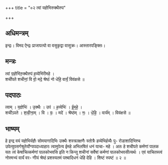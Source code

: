 +++
title = "०२ त्वां यज्ञेभिरुक्थैरुप"

+++
## अधिमन्त्रम्
इन्द्रः। विमद ऐन्द्रः प्राजापत्यो वा वसुकृद्वा वासुक्रः। आस्तारपङ्क्तिः।

## मन्त्रः
त्वां य॒ज्ञेभि॑रु॒क्थैरुप॑ ह॒व्येभि॑रीमहे ।  
शची॑पते शचीनां॒ वि वो॒ मदे॒ श्रेष्ठं॑ नो धेहि॒ वार्यं॒ विव॑क्षसे ॥

## पदपाठः
त्वाम् । य॒ज्ञेभिः॑ । उ॒क्थैः । उप॑ । ह॒व्येभिः॑ । ई॒म॒हे॒ ।  
शची॑ऽपते । श॒ची॒ना॒म् । वि । वः॒ । मदे॑ । श्रेष्ठ॑म् । नः॒ । धे॒हि॒ । वार्य॑म् । विव॑क्षसे ॥

## भाष्यम्
हे इन्द्र वयं यज्ञेभिर्यज्ञैः सोमयागादिभिः उक्थैः शस्त्रलक्षणैः स्तोत्रैः हव्येभिर्हव्यैः पु- रोडाशादिभिश्च उपेत्युपसर्गश्रुतेर्योग्यपदाध्याहारः त्वामुपेत्य ईमहे अभिलषितं धनं याचा- महे । अतः हे शचीपते कर्मणां पालक यतः त्वं केषांचित्कर्मणां पालकोभवसि इति न किन्तु शचीनां सर्वेषां कर्मणां पालकोभवसीत्यर्थः । एवं याचितस्त्वं नोस्मभ्यं वार्यं वर- णीयं श्रेष्ठं प्रशस्यतमं पश्बादिधनं धेहि देहि । शिष्टं स्पष्टं ॥ २ ॥